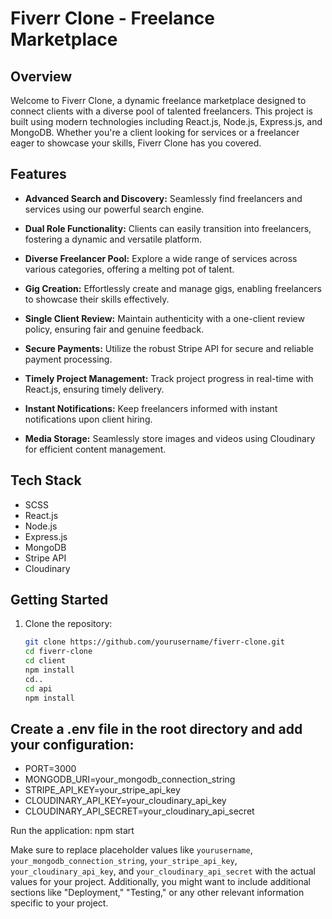 # Fiverr Clone - Freelance Marketplace

## Overview

Welcome to Fiverr Clone, a dynamic freelance marketplace designed to connect clients with a diverse pool of talented freelancers. This project is built using modern technologies including React.js, Node.js, Express.js, and MongoDB. Whether you're a client looking for services or a freelancer eager to showcase your skills, Fiverr Clone has you covered.

## Features

- **Advanced Search and Discovery:** Seamlessly find freelancers and services using our powerful search engine.
  
- **Dual Role Functionality:** Clients can easily transition into freelancers, fostering a dynamic and versatile platform.

- **Diverse Freelancer Pool:** Explore a wide range of services across various categories, offering a melting pot of talent.

- **Gig Creation:** Effortlessly create and manage gigs, enabling freelancers to showcase their skills effectively.

- **Single Client Review:** Maintain authenticity with a one-client review policy, ensuring fair and genuine feedback.

- **Secure Payments:** Utilize the robust Stripe API for secure and reliable payment processing.

- **Timely Project Management:** Track project progress in real-time with React.js, ensuring timely delivery.

- **Instant Notifications:** Keep freelancers informed with instant notifications upon client hiring.

- **Media Storage:** Seamlessly store images and videos using Cloudinary for efficient content management.


## Tech Stack
- SCSS
- React.js
- Node.js
- Express.js
- MongoDB
- Stripe API
- Cloudinary

## Getting Started

1. Clone the repository:
   ```bash
   git clone https://github.com/yourusername/fiverr-clone.git
   cd fiverr-clone
   cd client
   npm install
   cd..
   cd api
   npm install
   
## Create a .env file in the root directory and add your configuration:
- PORT=3000
- MONGODB_URI=your_mongodb_connection_string
- STRIPE_API_KEY=your_stripe_api_key
- CLOUDINARY_API_KEY=your_cloudinary_api_key
- CLOUDINARY_API_SECRET=your_cloudinary_api_secret

Run the application:
npm start


Make sure to replace placeholder values like `yourusername`, `your_mongodb_connection_string`, `your_stripe_api_key`, `your_cloudinary_api_key`, and `your_cloudinary_api_secret` with the actual values for your project. Additionally, you might want to include additional sections like "Deployment," "Testing," or any other relevant information specific to your project.
